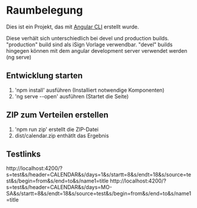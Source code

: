 # Raumbelegung

Dies ist ein Projekt, das mit [Angular CLI](https://github.com/angular/angular-cli) erstellt wurde.

Diese verhält sich unterschiedlich bei devel und production builds. "production" build sind als iSign Vorlage verwendbar. "devel" builds hingegen können mit dem angular development server verwendet werden (ng serve)

## Entwicklung starten

 1. 'npm install' ausführen (Installiert notwendige Komponenten)
 2. 'ng serve --open' ausführen (Startet die Seite)

## ZIP zum Verteilen erstellen

 1. 'npm run zip' erstellt die ZIP-Datei
 2. dist/calendar.zip enthätlt das Ergebnis


## Testlinks

http://localhost:4200/?s=test&s/header=CALENDAR&s/days=1&s/startt=8&s/endt=18&s/source=test&s/begin=from&s/end=to&s/name1=title
http://localhost:4200/?s=test&s/header=CALENDAR&s/days=MO-SA&s/startt=8&s/endt=18&s/source=test&s/begin=from&s/end=to&s/name1=title
